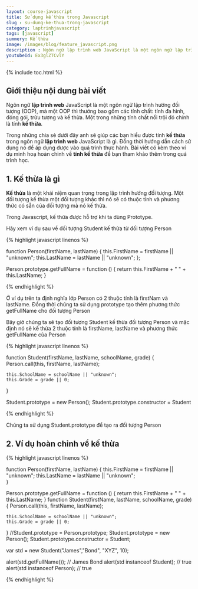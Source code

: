 ```yaml
---
layout: course-javascript
title: Sử dụng kế thừa trong Javascript  
slug : su-dung-ke-thua-trong-javascript
category: laptrinhjavascript
tags: [javascript]
summery: Kế thừa   
image: /images/blog/feature_javascript.png
description : Ngôn ngữ lập trình web JavaScript là một ngôn ngữ lập trình hướng đối tượng OOP, mà một OOP thì thường bao gồm các tính chất tính đa hình, đóng gói, trừu tượng và kế thừa. Một trong những tính chất nổi trội đó chính là tính kế thừa. Bài viết sẽ giúp bạn hiểu được tính kế thừa trong ngôn ngữ lập trình web JavaScript là gì. Đồng thời hướng dẫn cách sử dụng nó để áp dụng được vào quá trình thực hành. Bài viết có kèm theo ví dụ minh hoạ hoàn chỉnh về tính kế thừa để bạn tham khảo thêm trong quá trình học.
youtubeId: Ex3glZTCvlY
---
```


{% include toc.html %}

## **Giới thiệu nội dung bài viết**

Ngôn ngữ <b>lập trình web</b> JavaScript là một ngôn ngữ lập trình hướng đối tượng (OOP), mà một OOP thì thường bao gồm các tính chất: tính đa hình, đóng gói, trừu tượng và kế thừa. Một trong những tính chất nổi trội đó chính là tính <b>kế thừa</b>.

Trong những chia sẻ dưới đây anh sẽ giúp các bạn hiểu được tính <b>kế thừa</b> trong ngôn ngữ <b>lập trình web</b> JavaScript là gì. Đồng thời hướng dẫn cách sử dụng nó để áp dụng được vào quá trình thực hành. Bài viết có kèm theo ví dụ minh hoạ hoàn chỉnh về <b>tính kế thừa</b> để bạn tham khảo thêm trong quá trình học.
 

## **1. Kế thừa là gì**

<b>Kế thừa</b> là một khái niệm quan trọng trong lập trình hướng đối tượng. Một đối tượng kế thừa một đối tượng khác thì nó sẽ có thuộc tính và phương thức có sẵn của đối tượng mà nó kế thừa.

Trong Javascript, kế thừa được hỗ trợ khi ta dùng Prototype.

Hãy xem ví dụ sau về đối tượng Student kế thừa từ đối tượng Person

{% highlight javascript  linenos %}

function Person(firstName, lastName) {
    this.FirstName = firstName || "unknown";
    this.LastName = lastName || "unknown";
};

Person.prototype.getFullName = function () {
    return this.FirstName + " " + this.LastName;
}

{% endhighlight %}

Ở ví dụ trên ta định nghĩa lớp Person có 2 thuộc tính là firstNam và lastName. Đồng thời chúng ta sử dụng prototype tạo thêm phương thức getFullName cho đối tượng Person

Bây giờ chúng ta sẽ tạo đối tượng Student kế thừa đối tượng Person và mặc định nó sẽ kế thừa 2 thuộc tính là firstName, lastName và phương thức getFullName của Person

{% highlight javascript  linenos %}

function Student(firstName, lastName, schoolName, grade)
{
    Person.call(this, firstName, lastName);

    this.SchoolName = schoolName || "unknown";
    this.Grade = grade || 0;
}

Student.prototype = new Person();
Student.prototype.constructor = Student

{% endhighlight %}

Chúng ta sử dụng Student.prototype để tạo ra đối tượng Person

## **2. Ví dụ hoàn chỉnh về kế thừa**

{% highlight javascript  linenos %}


function Person(firstName, lastName) {
    this.FirstName = firstName || "unknown";
    this.LastName = lastName || "unknown";            
}

Person.prototype.getFullName = function () {
    return this.FirstName + " " + this.LastName;
}
function Student(firstName, lastName, schoolName, grade)
{
    Person.call(this, firstName, lastName);

    this.SchoolName = schoolName || "unknown";
    this.Grade = grade || 0;
}
//Student.prototype = Person.prototype;
Student.prototype = new Person();
Student.prototype.constructor = Student;

var std = new Student("James","Bond", "XYZ", 10);
            
alert(std.getFullName()); // James Bond
alert(std instanceof Student); // true
alert(std instanceof Person); // true


{% endhighlight %}




